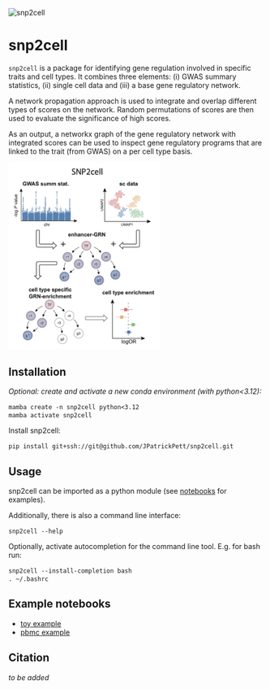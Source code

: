 ![snp2cell](https://github.com/Teichlab/snp2cell/actions/workflows/python-app.yml/badge.svg)

# snp2cell

`snp2cell` is a package for identifying gene regulation involved in specific traits and cell types.
It combines three elements: (i) GWAS summary statistics, (ii) single cell data and (iii) a base gene regulatory network.

A network propagation approach is used to integrate and overlap different types of scores on the network.
Random permutations of scores are then used to evaluate the significance of high scores. 

As an output, a networkx graph of the gene regulatory network with integrated scores can be used to inspect gene regulatory programs that are linked to the trait (from GWAS) on a per cell type basis.

<img src="docs/assets/snp2cell_schematic.png" width="300">

## Installation

*Optional: create and activate a new conda environment (with python<3.12):*
```commandline
mamba create -n snp2cell python<3.12
mamba activate snp2cell
```

Install snp2cell:
```commandline
pip install git+ssh://git@github.com/JPatrickPett/snp2cell.git
```

## Usage

snp2cell can be imported as a python module (see [notebooks](https://github.com/Teichlab/snp2cell/edit/main/README.md#Example-notebooks) for examples).

Additionally, there is also a command line interface:
```commandline
snp2cell --help
```

Optionally, activate autocompletion for the command line tool.
E.g. for bash run:
```commandline
snp2cell --install-completion bash
. ~/.bashrc
```

## Example notebooks

- [toy example](https://github.com/Teichlab/snp2cell/blob/main/docs/source/toy_example.ipynb)
- [pbmc example](https://github.com/Teichlab/snp2cell/blob/main/docs/source/pbmc_example.ipynb)

## Citation

*to be added*
